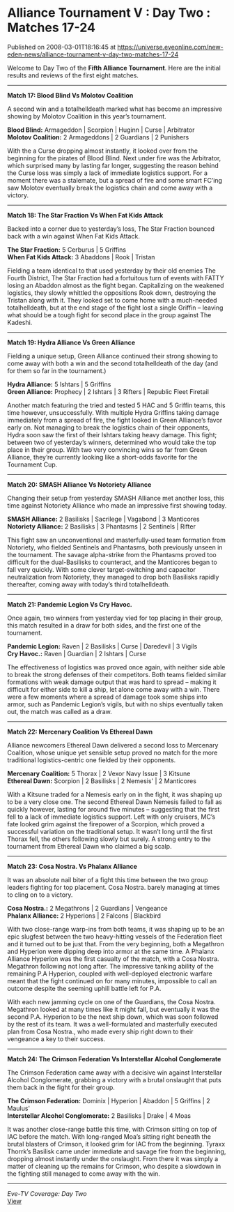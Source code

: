 # Alliance Tournament V : Day Two : Matches 17-24
Published on 2008-03-01T18:16:45 at https://universe.eveonline.com/new-eden-news/alliance-tournament-v-day-two-matches-17-24

Welcome to Day Two of the **Fifth Alliance Tournament**. Here are the initial results and reviews of the first eight matches. 

* * *

**Match 17: Blood Blind Vs Molotov Coalition**

A second win and a totalhelldeath marked what has become an impressive showing by Molotov Coalition in this year’s tournament. 

**Blood Blind:** Armageddon | Scorpion | Huginn | Curse | Arbitrator  
**Molotov Coalition:** 2 Armageddons | 2 Guardians | 2 Punishers

With the a Curse dropping almost instantly, it looked over from the beginning for the pirates of Blood Blind. Next under fire was the Arbitrator, which surprised many by lasting far longer, suggesting the reason behind the Curse loss was simply a lack of immediate logistics support. For a moment there was a stalemate, but a spread of fire and some smart FC’ing saw Molotov eventually break the logistics chain and come away with a victory. 

* * *

**Match 18: The Star Fraction Vs When Fat Kids Attack**

Backed into a corner due to yesterday’s loss, The Star Fraction bounced back with a win against When Fat Kids Attack. 

**The Star Fraction:** 5 Cerburus | 5 Griffins  
**When Fat Kids Attack:** 3 Abaddons | Rook | Tristan

Fielding a team identical to that used yesterday by their old enemies The Fourth District, The Star Fraction had a fortuitous turn of events with FATTY losing an Abaddon almost as the fight began. Capitalizing on the weakened logistics, they slowly whittled the oppositions Rook down, destroying the Tristan along with it. They looked set to come home with a much-needed totalhelldeath, but at the end stage of the fight lost a single Griffin – leaving what should be a tough fight for second place in the group against The Kadeshi. 

* * *

**Match 19: Hydra Alliance Vs Green Alliance**

Fielding a unique setup, Green Alliance continued their strong showing to come away with both a win and the second totalhelldeath of the day (and for them so far in the tournament.) 

**Hydra Alliance:** 5 Ishtars | 5 Griffins   
**Green Alliance:** Prophecy | 2 Ishtars | 3 Rifters | Republic Fleet Firetail

Another match featuring the tried and tested 5 HAC and 5 Griffin teams, this time however, unsuccessfully. With multiple Hydra Griffins taking damage immediately from a spread of fire, the fight looked in Green Alliance’s favor early on. Not managing to break the logistics chain of their opponents, Hydra soon saw the first of their Ishtars taking heavy damage. This fight; between two of yesterday’s winners, determined who would take the top place in their group. With two very convincing wins so far from Green Alliance, they’re currently looking like a short-odds favorite for the Tournament Cup. 

* * *

**Match 20: SMASH Alliance Vs Notoriety Alliance**

Changing their setup from yesterday SMASH Alliance met another loss, this time against Notoriety Alliance who made an impressive first showing today. 

**SMASH Alliance:** 2 Basilisks | Sacrilege | Vagabond | 3 Manticores  
**Notoriety Alliance:** 2 Basilisks | 3 Phantasms | 2 Sentinels | Rifter

This fight saw an unconventional and masterfully-used team formation from Notoriety, who fielded Sentinels and Phantasms, both previously unseen in the tournament. The savage alpha-strike from the Phantasms proved too difficult for the dual-Basilisks to counteract, and the Manticores began to fall very quickly. With some clever target-switching and capacitor neutralization from Notoriety, they managed to drop both Basilisks rapidly thereafter, coming away with today’s third totalhelldeath. 

* * *

**Match 21: Pandemic Legion Vs Cry Havoc.**

Once again, two winners from yesterday vied for top placing in their group, this match resulted in a draw for both sides, and the first one of the tournament. 

**Pandemic Legion:** Raven | 2 Basilisks | Curse | Daredevil | 3 Vigils  
**Cry Havoc.:** Raven | Guardian | 2 Ishtars | Curse

The effectiveness of logistics was proved once again, with neither side able to break the strong defenses of their competitors. Both teams fielded similar formations with weak damage output that was hard to spread – making it difficult for either side to kill a ship, let alone come away with a win. There were a few moments where a spread of damage took some ships into armor, such as Pandemic Legion’s vigils, but with no ships eventually taken out, the match was called as a draw. 

* * *

**Match 22: Mercenary Coalition Vs Ethereal Dawn**

Alliance newcomers Ethereal Dawn delivered a second loss to Mercenary Coalition, whose unique yet sensible setup proved no match for the more traditional logistics-centric one fielded by their opponents. 

**Mercenary Coalition:** 5 Thorax | 2 Vexor Navy Issue | 3 Kitsune  
**Ethereal Dawn:** Scorpion | 2 Basilisks | 2 Nemesis' | 2 Manticores

With a Kitsune traded for a Nemesis early on in the fight, it was shaping up to be a very close one. The second Ethereal Dawn Nemesis failed to fall as quickly however, lasting for around five minutes – suggesting that the first fell to a lack of immediate logistics support. Left with only cruisers, MC’s fate looked grim against the firepower of a Scorpion, which proved a successful variation on the traditional setup. It wasn’t long until the first Thorax fell, the others following slowly but surely. A strong entry to the tournament from Ethereal Dawn who claimed a big scalp. 

* * *

**Match 23: Cosa Nostra. Vs Phalanx Alliance**

It was an absolute nail biter of a fight this time between the two group leaders fighting for top placement. Cosa Nostra. barely managing at times to cling on to a victory. 

**Cosa Nostra.:** 2 Megathrons | 2 Guardians | Vengeance  
**Phalanx Alliance:** 2 Hyperions | 2 Falcons | Blackbird

With two close-range warp-ins from both teams, it was shaping up to be an epic slugfest between the two heavy-hitting vessels of the Federation fleet and it turned out to be just that. From the very beginning, both a Megathron and Hyperion were dipping deep into armor at the same time. A Phalanx Alliance Hyperion was the first casualty of the match, with a Cosa Nostra. Megathron following not long after. The impressive tanking ability of the remaining P.A Hyperion, coupled with well-deployed electronic warfare meant that the fight continued on for many minutes, impossible to call an outcome despite the seeming uphill battle left for P.A. 

With each new jamming cycle on one of the Guardians, the Cosa Nostra. Megathron looked at many times like it might fall, but eventually it was the second P.A. Hyperion to be the next ship down, which was soon followed by the rest of its team. It was a well-formulated and masterfully executed plan from Cosa Nostra., who made every ship right down to their vengeance a key to their success. 

* * *

**Match 24: The Crimson Federation Vs Interstellar Alcohol Conglomerate**

The Crimson Federation came away with a decisive win against Interstellar Alcohol Conglomerate, grabbing a victory with a brutal onslaught that puts them back in the fight for their group. 

**The Crimson Federation:** Dominix | Hyperion | Abaddon | 5 Griffins | 2 Maulus'  
**Interstellar Alcohol Conglomerate:** 2 Basilisks | Drake | 4 Moas

It was another close-range battle this time, with Crimson sitting on top of IAC before the match. With long-ranged Moa’s sitting right beneath the brutal blasters of Crimson, it looked grim for IAC from the beginning. Tyraxx Thorrk’s Basilisk came under immediate and savage fire from the beginning, dropping almost instantly under the onslaught. From there it was simply a matter of cleaning up the remains for Crimson, who despite a slowdown in the fighting still managed to come away with the win. 

* * *

_Eve-TV Coverage: Day Two_  
[View](http://www.eve-online.com/evetv/tunein.asp)
